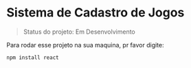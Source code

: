 <h1>Sistema de Cadastro de Jogos</h1>

> Status do projeto: Em Desenvolvimento

Para rodar esse projeto na sua maquina, pr favor digite:

```
npm install react
```
